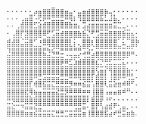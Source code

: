 ⠄⠄⠄⠄⠄⠄⣠⣤⣶⣶⣿⣶⣶⣤⣀⠄⣀⣤⣴⣶⣶⣶⣦⣀⠄⠄⠄⠄⠄⠄
⠄⠄⠄⢀⣤⣿⠡⢟⡿⠿⣛⣛⣛⠿⢿⡆⢻⣿⣿⣿⣿⣯⣃⣸⣧⡀⠄⠄⠄⠄
⠄⠄⢀⣾⣿⣿⣋⣵⣾⣿⣿⣿⣿⣿⣷⣶⡄⣩⣴⣶⣶⣶⣶⣶⣭⣉⣀⠄⠄⠄
⠄⢀⣿⡟⣻⣿⣿⣿⣿⠟⢋⣭⣴⣶⣶⣶⣦⣮⡙⠟⢛⣭⣭⣶⣶⣶⣮⣭⣄⠄
⣴⣸⣿⠑⣛⣿⠟⢩⣶⣿⣿⣿⣿⣿⡏⡋⠉⣿⣿⡌⣿⣿⣿⣿⣿⠋⡋⠛⣿⣧
⢿⣿⣿⣿⣿⣿⣶⣶⣭⣝⡻⠿⣿⣿⣷⣧⣵⠿⢟⡑⠿⠿⠿⠿⠿⠶⠭⠶⠟⠃
⣬⣿⣿⣿⣿⣿⣿⣿⣷⣬⣙⣛⣒⠠⢤⣤⡔⢚⣛⣴⣿⣿⣿⣿⣿⣿⣿⡿⠛⠄
⣿⣿⣿⣿⣿⣿⣿⣿⣿⣿⣿⣿⡿⠿⣋⣱⣾⣿⣿⣿⣎⡙⢛⣋⣉⣉⣅⠄⠄⠄
⣿⣿⣿⣿⣿⣿⣿⣿⣿⣿⣿⣿⣿⣿⣿⣿⣿⣿⣿⣿⢏⣭⡝⢿⣿⣿⣿⣦⠄⠄
⣿⣿⣿⣿⣿⣿⠿⣛⣩⣭⣭⣭⣛⣛⠿⠿⢿⣿⣿⡏⣾⣿⡇⢸⣿⡿⠿⢛⣃⠄
⣿⣿⣿⣿⣿⡏⢾⣿⣯⣭⣍⣛⣛⣛⡻⠶⠶⣮⣭⢡⣿⣿⢇⣭⣵⣶⠾⠿⠋⠄
⣿⣿⣿⣿⣟⢿⣦⣤⣭⣭⣭⣝⣛⡻⠿⠿⠿⠶⠶⢸⣿⣿⢠⣤⣤⣶⠾⠛⠄⠄
⠿⢿⣿⣿⣿⣷⣾⣿⣿⣿⣿⣿⣿⣿⣿⣿⣿⣿⡇⣾⣿⡿⠰⠖⠄⠄⠄⠄⠄⠄
⣭⣕⠒⠲⣭⣭⣝⣛⠛⠛⠛⠛⠛⠛⠛⢛⣛⣭⠄⣿⡟⢣⣴⣾⠟⢂⣤⡀⠄⠄
⣿⣿⣿⣿⣶⣶⣮⣭⣭⣭⣍⣛⣛⣉⣭⣭⣭⣶⢸⣿⣿⣿⣯⣴⠞⣛⣭⣶⣷.
